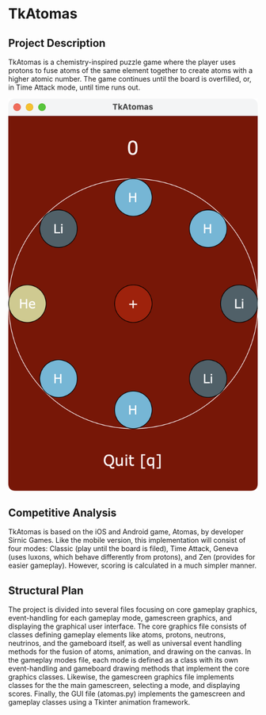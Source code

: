 # TkAtomas

## Project Description
TkAtomas is a chemistry-inspired puzzle game where the player uses protons to fuse atoms of the same element together to create atoms with a higher atomic number. The game continues until the board is overfilled, or, in Time Attack mode, until time runs out.

![Screenshot of TkAtomas running on macOS](atomas.png)

## Competitive Analysis
TkAtomas is based on the iOS and Android game, Atomas, by developer Sirnic Games. Like the mobile version, this implementation will consist of four modes: Classic (play until the board is filed), Time Attack, Geneva (uses luxons, which behave differently from protons), and Zen (provides for easier gameplay). However, scoring is calculated in a much simpler manner.

## Structural Plan
The project is divided into several files focusing on core gameplay graphics, event-handling for each gameplay mode, gamescreen graphics, and displaying the graphical user interface. The core graphics file consists of classes defining gameplay elements like atoms, protons, neutrons, neutrinos, and the gameboard itself, as well as universal event handling methods for the fusion of atoms, animation, and drawing on the canvas. In the gameplay modes file, each mode is defined as a class with its own event-handling and gameboard drawing methods that implement the core graphics classes. Likewise, the gamescreen graphics file implements classes for the the main gamescreen, selecting a mode, and displaying scores. Finally, the GUI file (atomas.py) implements the gamescreen and gameplay classes using a Tkinter animation framework.